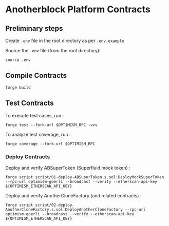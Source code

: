 # Anotherblock Platform Contracts

## Preliminary steps

Create `.env` file in the root directory as per `.env.example`

Source the `.env` file (from the root directory):

    source .env

## Compile Contracts

    forge build

## Test Contracts

To execute test cases, run :

    forge test --fork-url $OPTIMISM_RPC -vvv

To analyze test coverage, run :

    forge coverage --fork-url $OPTIMISM_RPC

### Deploy Contracts

Deploy and verify ABSuperToken (Superfluid mock token) :

    forge script script/01-deploy-ABSuperToken.s.sol:DeployMockSuperToken --rpc-url optimism-goerli --broadcast --verify --etherscan-api-key ${OPTIMISM_ETHERSCAN_API_KEY}

Deploy and verify AnotherCloneFactory (and related contracts) :

    forge script script/02-deploy-AnotherCloneFactory.s.sol:DeployAnotherCloneFactory --rpc-url optimism-goerli --broadcast --verify --etherscan-api-key ${OPTIMISM_ETHERSCAN_API_KEY}
